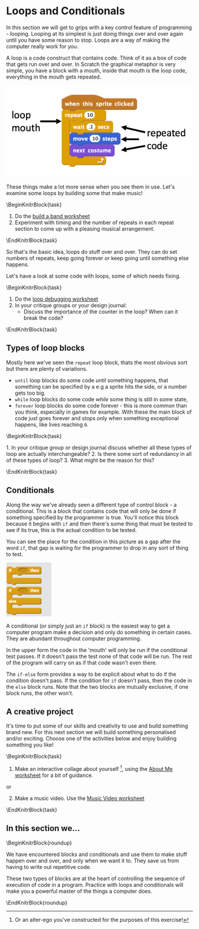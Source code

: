 # Loops and Conditionals

In this section we will get to grips with a key control feature of programming - looping. Looping at its simplest is just doing things over and over again until you have some reason to stop. Loops are a way of making the computer really work for you.

A loop is a code construct that contains code. Think of it as a box of code that gets run over and over. In Scratch the graphical metaphor is very simple, you have a block with a mouth, inside that mouth is the loop code, everything in the mouth gets repeated. 

<img src="assets/loop.png" width="626" />


These things make a lot more sense when you see them in use. Let's examine some loops by building some that make music!

\BeginKnitrBlock{task}<div class="task">  
  1. Do the [build a band worksheet](worksheets/scratch_build_a_band.pdf)
  2. Experiment with timing and the number of repeats in each repeat section to come up with a pleasing musical arrangement.
</div>\EndKnitrBlock{task}


So that's the basic idea, loops do stuff over and over. They can do set numbers of repeats, keep going forever or keep going until something else happens.

Let's have a look at some code with loops, some of which needs fixing. 

\BeginKnitrBlock{task}<div class="task">
  1. Do the [loop debugging worksheet](worksheets/scratch_loop_debugging.pdf)
  2. In your critique groups or your design journal:
      * Discuss the importance of the counter in the loop? When can it break the code?
</div>\EndKnitrBlock{task}

## Types of loop blocks

Mostly here we've seen the `repeat` loop block, thats the most obvious sort but there are plenty of variations. 

  * `until` loop blocks do some code _until_ something happens, that something can be specified by a  e.g a sprite hits the side, or a number gets too big.
  * `while` loop blocks do some code _while_ some thing is still in some state, 
  * `forever` loop blocks do some code forever - this is more common than you think, especially in games for example. With these the main block of code just goes forever and stops only when something exceptional happens, like lives reaching `0`.

\BeginKnitrBlock{task}<div class="task">  1. In your critique group or design journal discuss whether all these types of loop are actually interchangeable? 
  2. Is there some sort of redundancy in all of these types of loop? 
  3. What might be the reason for this?
</div>\EndKnitrBlock{task}

## Conditionals

Along the way we've already seen a different type of control block - a conditional. This is a block that contains code that will only be done if something specified by the programmer is true. You'll notice this block because it begins with `if` and then there's some thing that must be tested to see if its true, this is the actual condition to be tested.

You can see the place for the condition in this picture as a gap after the word `if`, that gap is waiting for the programmer to drop in any sort of thing to test.

<img src="assets/if-else.png" width="122" />

A conditional (or simply just an `if` block) is the easiest way to get a computer program make a decision and only do something in certain cases. They are abundant throughout computer programming.

In the upper form the code in the 'mouth' will only be run if the conditional test passes. If it doesn't pass the test none of that code will be run. The rest of the program will carry on as if that code wasn't even there.

The `if-else` form provides a way to be explicit about what to do if the condition doesn't pass. If the condition for `if` doesn't pass, then the code in the `else` block runs. Note that the two blocks are mutually exclusive, if one block runs, the other won't. 


## A creative project

It's time to put some of our skills and creativity to use and build something brand new. For this next section we will build something personalised and/or exciting. Choose one of the activities below and enjoy building something you like!

\BeginKnitrBlock{task}<div class="task">
  1. Make an interactive collage about yourself [^3],  using the [About Me worksheet](worksheets/scratch_about_me.pdf) for a bit of guidance.

or

  2. Make a music video. Use the [Music Video worksheet](worksheets/scratch_music_video.pdf) 
</div>\EndKnitrBlock{task}

## In this section we...

\BeginKnitrBlock{roundup}<div class="roundup">We have encountered blocks and conditionals and use them to make stuff happen over and over, and only when we want it to. They save us from having to write out repetitive code.

These two types of blocks are at the heart of controlling the sequence of execution of code in a program. Practice with loops and conditionals will make you a powerful master of the things a computer does.</div>\EndKnitrBlock{roundup}


[^3]: Or an alter-ego you've constructed for the purposes of this exercise!
